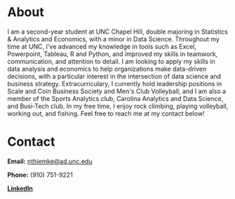 # About
I am a second-year student at UNC Chapel Hill, double majoring in Statistics & Analytics and Economics, with a minor in Data Science. Throughout my time at UNC, I've advanced my knowledge in tools such as Excel, Powerpoint, Tableau, R and Python, and improved my skills in teamwork, communication, and attention to detail. I am looking to apply my skills in data analysis and economics to help organizations make data-driven decisions, with a particular interest in the intersection of data science and business strategy. Extracurriculary, I currently hold leadership positions in Scale and Coin Business Society and Men's Club Volleyball, and I am also a member of the Sports Analytics club, Carolina Analytics and Data Science, and Busi-Tech club. In my free time, I enjoy rock climbing, playing volleyball, working out, and fishing. Feel free to reach me at my contact below!


# Contact

**Email:** nthiemke@ad.unc.edu

**Phone:** (910) 751-9221

[**LinkedIn**](https://www.linkedin.com/in/noahthiemke/)
